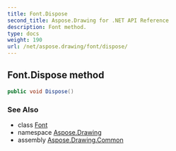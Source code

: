 ```yaml
---
title: Font.Dispose
second_title: Aspose.Drawing for .NET API Reference
description: Font method. 
type: docs
weight: 190
url: /net/aspose.drawing/font/dispose/
---
```

## Font.Dispose method

```csharp
public void Dispose()
```

### See Also

* class [Font](../)
* namespace [Aspose.Drawing](../../font/)
* assembly [Aspose.Drawing.Common](../../../)


